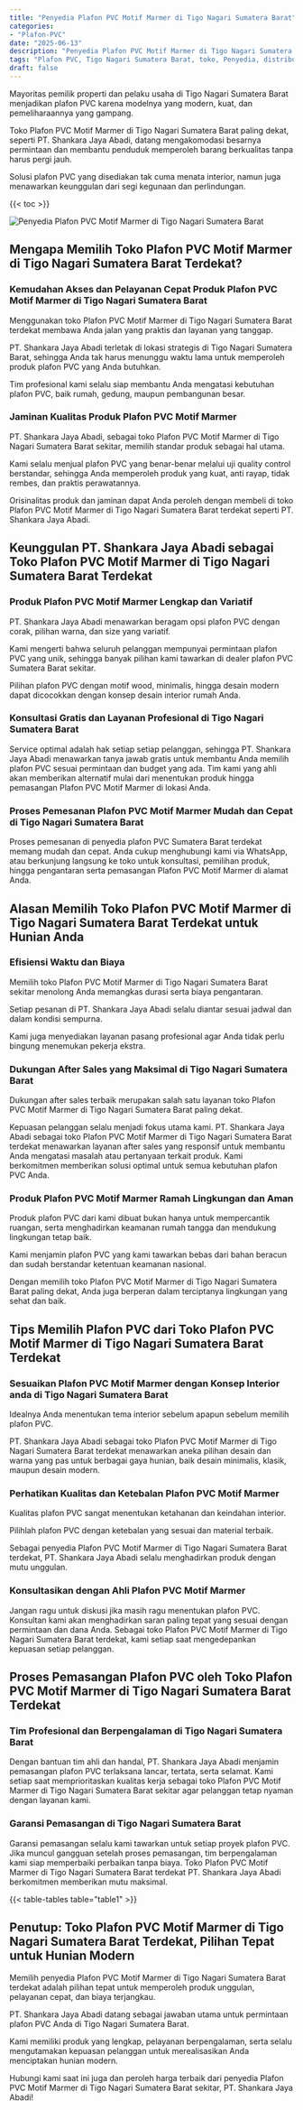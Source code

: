 ```yaml
---
title: "Penyedia Plafon PVC Motif Marmer di Tigo Nagari Sumatera Barat"
categories: 
- "Plafon-PVC"
date: "2025-06-13"
description: "Penyedia Plafon PVC Motif Marmer di Tigo Nagari Sumatera Barat bagi tempat tinggal, perkantoran, serta gerai. Produk terbaik, pilihan motif, pilihan warna menarik, dengan servis instalasi oleh tenaga ahli berpengalaman dan jaminan resmi!|Jasa distribusi Plafon PVC Motif Marmer di Tigo Nagari Sumatera Barat bagi keperluan hunian, office, maupun ritel, beserta material berkualitas dan penempatan oleh tim ahli dan garansi resmi.|Alternatif Plafon PVC Motif Marmer di Tigo Nagari Sumatera Barat yang andal bagi hunian, office, serta ritel, bersama material berkualitas dan instalasi ditangani oleh tenaga ahli profesional dan garansi resmi.|Penjualan Plafon PVC Motif Marmer di Tigo Nagari Sumatera Barat bagi hunian, perkantoran, dan ritel, beserta plafon berkualitas dan instalasi dikerjakan oleh teknisi profesional, lengkap dengan kepastian resmi.}"
tags: "Plafon PVC, Tigo Nagari Sumatera Barat, toko, Penyedia, distributor"
draft: false
---
```


Mayoritas pemilik properti dan pelaku usaha di Tigo Nagari Sumatera Barat menjadikan plafon PVC karena modelnya yang modern, kuat, dan pemeliharaannya yang gampang.

Toko Plafon PVC Motif Marmer di Tigo Nagari Sumatera Barat paling dekat, seperti PT. Shankara Jaya Abadi, datang mengakomodasi besarnya permintaan dan membantu penduduk memperoleh barang berkualitas tanpa harus pergi jauh.

Solusi plafon PVC yang disediakan tak cuma menata interior, namun juga menawarkan keunggulan dari segi kegunaan dan perlindungan.

{{< toc >}}

![Penyedia Plafon PVC Motif Marmer di Tigo Nagari Sumatera Barat](/images/Plafon-PVC/Penyedia-Plafon-PVC-Motif-Marmer-di-Tigo-Nagari-Sumatera-Barat.png)


## Mengapa Memilih Toko Plafon PVC Motif Marmer di Tigo Nagari Sumatera Barat Terdekat?

### Kemudahan Akses dan Pelayanan Cepat Produk Plafon PVC Motif Marmer di Tigo Nagari Sumatera Barat

Menggunakan toko Plafon PVC Motif Marmer di Tigo Nagari Sumatera Barat terdekat membawa Anda jalan yang praktis dan layanan yang tanggap.

PT. Shankara Jaya Abadi terletak di lokasi strategis di Tigo Nagari Sumatera Barat, sehingga Anda tak harus menunggu waktu lama untuk memperoleh produk plafon PVC yang Anda butuhkan.

Tim profesional kami selalu siap membantu Anda mengatasi kebutuhan plafon PVC, baik rumah, gedung, maupun pembangunan besar.

### Jaminan Kualitas Produk Plafon PVC Motif Marmer

PT. Shankara Jaya Abadi, sebagai toko Plafon PVC Motif Marmer di Tigo Nagari Sumatera Barat sekitar, memilih standar produk sebagai hal utama.

Kami selalu menjual plafon PVC yang benar-benar melalui uji quality control berstandar, sehingga Anda memperoleh produk yang kuat, anti rayap, tidak rembes, dan praktis perawatannya.

Orisinalitas produk dan jaminan dapat Anda peroleh dengan membeli di toko Plafon PVC Motif Marmer di Tigo Nagari Sumatera Barat terdekat seperti PT. Shankara Jaya Abadi.

## Keunggulan PT. Shankara Jaya Abadi sebagai Toko Plafon PVC Motif Marmer di Tigo Nagari Sumatera Barat Terdekat

### Produk Plafon PVC Motif Marmer Lengkap dan Variatif

PT. Shankara Jaya Abadi menawarkan beragam opsi plafon PVC dengan corak, pilihan warna, dan size yang variatif.

Kami mengerti bahwa seluruh pelanggan mempunyai permintaan plafon PVC yang unik, sehingga banyak pilihan kami tawarkan di dealer plafon PVC Sumatera Barat sekitar.

Pilihan plafon PVC dengan motif wood, minimalis, hingga desain modern dapat dicocokkan dengan konsep desain interior rumah Anda.

### Konsultasi Gratis dan Layanan Profesional di Tigo Nagari Sumatera Barat

Service optimal adalah hak setiap setiap pelanggan, sehingga PT. Shankara Jaya Abadi menawarkan tanya jawab gratis untuk membantu Anda memilih plafon PVC sesuai permintaan dan budget yang ada. Tim kami yang ahli akan memberikan alternatif mulai dari menentukan produk hingga pemasangan Plafon PVC Motif Marmer di lokasi Anda.

### Proses Pemesanan Plafon PVC Motif Marmer Mudah dan Cepat di Tigo Nagari Sumatera Barat

Proses pemesanan di penyedia plafon PVC Sumatera Barat terdekat memang mudah dan cepat. Anda cukup menghubungi kami via WhatsApp, atau berkunjung langsung ke toko untuk konsultasi, pemilihan produk, hingga pengantaran serta pemasangan Plafon PVC Motif Marmer di alamat Anda.

## Alasan Memilih Toko Plafon PVC Motif Marmer di Tigo Nagari Sumatera Barat Terdekat untuk Hunian Anda

### Efisiensi Waktu dan Biaya

Memilih toko Plafon PVC Motif Marmer di Tigo Nagari Sumatera Barat sekitar menolong Anda memangkas durasi serta biaya pengantaran.

Setiap pesanan di PT. Shankara Jaya Abadi selalu diantar sesuai jadwal dan dalam kondisi sempurna.

Kami juga menyediakan layanan pasang profesional agar Anda tidak perlu bingung menemukan pekerja ekstra.

### Dukungan After Sales yang Maksimal di Tigo Nagari Sumatera Barat

Dukungan after sales terbaik merupakan salah satu layanan toko Plafon PVC Motif Marmer di Tigo Nagari Sumatera Barat paling dekat.

Kepuasan pelanggan selalu menjadi fokus utama kami. PT. Shankara Jaya Abadi sebagai toko Plafon PVC Motif Marmer di Tigo Nagari Sumatera Barat terdekat menawarkan layanan after sales yang responsif untuk membantu Anda mengatasi masalah atau pertanyaan terkait produk. Kami berkomitmen memberikan solusi optimal untuk semua kebutuhan plafon PVC Anda.

### Produk Plafon PVC Motif Marmer Ramah Lingkungan dan Aman

Produk plafon PVC dari kami dibuat bukan hanya untuk mempercantik ruangan, serta menghadirkan keamanan rumah tangga dan mendukung lingkungan tetap baik.

Kami menjamin plafon PVC yang kami tawarkan bebas dari bahan beracun dan sudah berstandar ketentuan keamanan nasional.

Dengan memilih toko Plafon PVC Motif Marmer di Tigo Nagari Sumatera Barat paling dekat, Anda juga berperan dalam terciptanya lingkungan yang sehat dan baik.

## Tips Memilih Plafon PVC dari Toko Plafon PVC Motif Marmer di Tigo Nagari Sumatera Barat Terdekat

### Sesuaikan Plafon PVC Motif Marmer dengan Konsep Interior anda di Tigo Nagari Sumatera Barat

Idealnya Anda menentukan tema interior sebelum apapun sebelum memilih plafon PVC.

PT. Shankara Jaya Abadi sebagai toko Plafon PVC Motif Marmer di Tigo Nagari Sumatera Barat terdekat menawarkan aneka pilihan desain dan warna yang pas untuk berbagai gaya hunian, baik desain minimalis, klasik, maupun desain modern.

### Perhatikan Kualitas dan Ketebalan Plafon PVC Motif Marmer

Kualitas plafon PVC sangat menentukan ketahanan dan keindahan interior.

Pilihlah plafon PVC dengan ketebalan yang sesuai dan material terbaik.

Sebagai penyedia Plafon PVC Motif Marmer di Tigo Nagari Sumatera Barat terdekat, PT. Shankara Jaya Abadi selalu menghadirkan produk dengan mutu unggulan.

### Konsultasikan dengan Ahli Plafon PVC Motif Marmer

Jangan ragu untuk diskusi jika masih ragu menentukan plafon PVC. Konsultan kami akan menghadirkan saran paling tepat yang sesuai dengan permintaan dan dana Anda. Sebagai toko Plafon PVC Motif Marmer di Tigo Nagari Sumatera Barat terdekat, kami setiap saat mengedepankan kepuasan setiap pelanggan.

## Proses Pemasangan Plafon PVC oleh Toko Plafon PVC Motif Marmer di Tigo Nagari Sumatera Barat Terdekat

### Tim Profesional dan Berpengalaman di Tigo Nagari Sumatera Barat

Dengan bantuan tim ahli dan handal, PT. Shankara Jaya Abadi menjamin pemasangan plafon PVC terlaksana lancar, tertata, serta selamat. Kami setiap saat memprioritaskan kualitas kerja sebagai toko Plafon PVC Motif Marmer di Tigo Nagari Sumatera Barat sekitar agar pelanggan tetap nyaman dengan layanan kami.

### Garansi Pemasangan di Tigo Nagari Sumatera Barat

Garansi pemasangan selalu kami tawarkan untuk setiap proyek plafon PVC. Jika muncul gangguan setelah proses pemasangan, tim berpengalaman kami siap memperbaiki perbaikan tanpa biaya. Toko Plafon PVC Motif Marmer di Tigo Nagari Sumatera Barat terdekat PT. Shankara Jaya Abadi berkomitmen memberikan mutu maksimal.

{{< table-tables table="table1" >}}

## Penutup: Toko Plafon PVC Motif Marmer di Tigo Nagari Sumatera Barat Terdekat, Pilihan Tepat untuk Hunian Modern

Memilih penyedia Plafon PVC Motif Marmer di Tigo Nagari Sumatera Barat terdekat adalah pilihan tepat untuk memperoleh produk unggulan, pelayanan cepat, dan biaya terjangkau.

PT. Shankara Jaya Abadi datang sebagai jawaban utama untuk permintaan plafon PVC Anda di Tigo Nagari Sumatera Barat.

Kami memiliki produk yang lengkap, pelayanan berpengalaman, serta selalu mengutamakan kepuasan pelanggan untuk merealisasikan Anda menciptakan hunian modern.

Hubungi kami saat ini juga dan peroleh harga terbaik dari penyedia Plafon PVC Motif Marmer di Tigo Nagari Sumatera Barat sekitar, PT. Shankara Jaya Abadi!